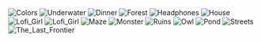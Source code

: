 <img align='center' alt='Colors' src='Colors.png'>
<img align='center' alt='Underwater' src='Underwater.jpg'>
<img align='center' alt='Dinner' src='Dinner.jpg'>
<img align='center' alt='Forest' src='Forest(2).png'>
<img align='center' alt='Headphones' src='Headphones.png'>
<img align='center' alt='House' src='House.jpg'>
<img align='center' alt='Lofi_Girl' src='Lofi_Girl(1).jpg'>
<img align='center' alt='Lofi_Girl' src='Lofi_Girl(2).png'>
<img align='center' alt='Maze' src='Maze.jpg'>
<img align='center' alt='Monster' src='Monster.jpg'>
<img align='center' alt='Ruins' src='Ruins.png'>
<img align='center' alt='Owl' src='Owl.jpg'>
<img align='center' alt='Pond' src='Pond.jpg'>
<img align='center' alt='Streets' src='Streets.jpg'>
<img align='center' alt='The_Last_Frontier' src='The_Last_Frontier.jpg'>

